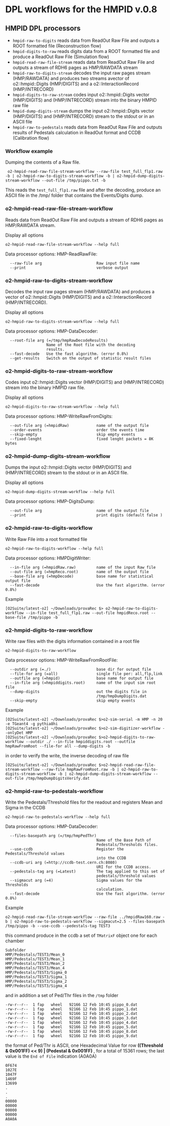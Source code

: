 <!-- doxy
\page refHMPIDworkflow HMP workflow
/doxy -->

# DPL workflows for the HMPID  v.0.8

## HMPID DPL processors

* `hmpid-raw-to-digits` reads data from ReadOut Raw File and outputs a ROOT formatted file (Reconstruction flow)
* `hmpid-digits-to-raw` reads digits data from a ROOT formatted file and produce a ReadOut Raw File (Simulation flow)
* `hmpid-read-raw-file-stream` reads data from ReadOut Raw File and outputs a stream of RDH6 pages as HMP/RAWDATA stream
* `hmpid-raw-to-digits-stream` decodes the input raw pages stream (HMP/RAWDATA) and produces two streams avector of o2::hmpid::Digits (HMP/DIGITS) and a o2::InteractionRecord (HMP/INTRECORD)
* `hmpid-digits-to-raw-stream` codes input o2::hmpid::Digits vector (HMP/DIGITS) and (HMP/INTRECORD) stream into the binary HMPID raw file
* `hmpid-dump-digits-stream` dumps the input o2::hmpid::Digits vector (HMP/DIGITS) and (HMP/INTRECORD) stream to the stdout or in an ASCII file
* `hmpid-raw-to-pedestals` reads data from ReadOut Raw File and outputs results of Pedestals calculation in ReadOut format and CCDB (Calibration flow)

### Workflow example
Dumping the contents of a Raw file.

```
 o2-hmpid-read-raw-file-stream-workflow --raw-file test_full_flp1.raw -b | o2-hmpid-raw-to-digits-stream-workflow -b | o2-hmpid-dump-digits-stream-workflow --out-file /tmp/pippo.txt -b
```

This reads the `test_full_flp1.raw` file and after the decoding, produce an ASCII file in the /tmp/ folder that contains the Events/Digits dump.



### o2-hmpid-read-raw-file-stream-workflow
Reads data from ReadOut Raw File and outputs a stream of RDH6 pages as HMP/RAWDATA stream.

Display all options

```
o2-hmpid-read-raw-file-stream-workflow --help full
```

Data processor options: HMP-ReadRawFile:

```
  --raw-file arg                        Raw input file name
  --print                               verbose output
```

### o2-hmpid-raw-to-digits-stream-workflow
Decodes the input raw pages stream (HMP/RAWDATA) and produces a vector of o2::hmpid::Digits (HMP/DIGITS) and a o2::InteractionRecord (HMP/INTRECORD).

Display all options

```
o2-hmpid-raw-to-digits-stream-workflow --help full
```

Data processor options: HMP-DataDecoder:

```
  --root-file arg (=/tmp/hmpRawDecodeResults)
                  Name of the Root file with the decoding
                  results.
  --fast-decode   Use the fast algorithm. (error 0.8%)
  --get-results   Switch on the output of statistic result files
```


### o2-hmpid-digits-to-raw-stream-workflow
Codes input o2::hmpid::Digits vector (HMP/DIGITS)  and (HMP/INTRECORD) stream into the binary HMPID raw file.

Display all options

```
o2-hmpid-digits-to-raw-stream-workflow --help full
```

Data processor options: HMP-WriteRawFromDigits:

```
  --out-file arg (=hmpidRaw)            name of the output file
  --order-events                        order the events time
  --skip-empty                          skip empty events
  --fixed-lenght                        fixed lenght packets = 8K bytes
```


### o2-hmpid-dump-digits-stream-workflow
Dumps the input o2::hmpid::Digits vector (HMP/DIGITS)  and (HMP/INTRECORD) stream to the stdout or in an ASCII file.

Display all options

```
o2-hmpid-dump-digits-stream-workflow --help full
```

Data processor options: HMP-DigitsDump:

```
  --out-file arg                        name of the output file
  --print                               print digits (default false )
```


### o2-hmpid-raw-to-digits-workflow
Write Raw File into a root formatted file

```
o2-hmpid-raw-to-digits-workflow --help full
```

Data processor options: HMPDigitWriter:

```
  --in-file arg (=hmpidRaw.raw)         name of the input Raw file
  --out-file arg (=hmpReco.root)        name of the output file
  --base-file arg (=hmpDecode)          base name for statistical output file
  --fast-decode                         Use the fast algorithm. (error 0.8%)
```

Example

```
[O2Suite/latest-o2] ~/Downloads/provaRec $> o2-hmpid-raw-to-digits-workflow --in-file test_full_flp1.raw --out-file hmpidReco.root --base-file /tmp/pippo -b
```

### o2-hmpid-digits-to-raw-workflow
Write raw files with the digits information contained in a root file

```
o2-hmpid-digits-to-raw-workflow
```

Data processor options: HMP-WriteRawFromRootFile:

```
  --outdir arg (=./)                    base dir for output file
  --file-for arg (=all)                 single file per: all,flp,link
  --outfile arg (=hmpid)                base name for output file
  --in-file arg (=hmpiddigits.root)     name of the input sim root file
  --dump-digits                         out the digits file in
                                        /tmp/hmpDumpDigits.dat
  --skip-empty                          skip empty events
```

Example

```
[O2Suite/latest-o2] ~/Downloads/provaRec $>o2-sim-serial -m HMP -n 20 -e TGeant4 -g pythia8hi
[O2Suite/latest-o2] ~/Downloads/provaRec $>o2-sim-digitizer-workflow --onlyDet HMP
[O2Suite/latest-o2] ~/Downloads/provaRec $>o2-hmpid-digits-to-raw-workflow --outdir ./ --in-file hmpiddigits.root --outfile hmpRawFromRoot --file-for all --dump-digits -b
```

in order to verify the write, the inverse decoding of raw file

```
[O2Suite/latest-o2] ~/Downloads/provaRec $>o2-hmpid-read-raw-file-stream-workflow --raw-file hmpRawFromRoot.raw -b | o2-hmpid-raw-to-digits-stream-workflow -b | o2-hmpid-dump-digits-stream-workflow --out-file /tmp/hmpDumpDigitsVerify.dat
```


### o2-hmpid-raw-to-pedestals-workflow
Write the Pedestals/Threshold files for the readout and registers Mean and Sigma in the CCDB

```
o2-hmpid-raw-to-pedestals-workflow --help full
```

Data processor options: HMP-DataDecoder:

```
  --files-basepath arg (=/tmp/hmpPedThr)
                                        Name of the Base Path of
                                        Pedestals/Thresholds files.
  --use-ccdb                            Register the Pedestals/Threshold values
                                        into the CCDB
  --ccdb-uri arg (=http://ccdb-test.cern.ch:8080)
                                        URI for the CCDB access.
  --pedestals-tag arg (=Latest)         The tag applied to this set of
                                        pedestals/threshold values
  --sigmacut arg (=4)                   Sigma values for the Thresholds
                                        calculation.
  --fast-decode                         Use the fast algorithm. (error 0.8%)
```

Example

```
o2-hmpid-read-raw-file-stream-workflow --raw-file ../hmpidRaw160.raw -b | o2-hmpid-raw-to-pedestals-workflow --sigmacut=2.5 --files-basepath /tmp/pippo -b --use-ccdb --pedestals-tag TEST3
```

this command produce in the ccdb a set of `TMatrixF` object one for each chamber

```
Subfolder
HMP/Pedestals/TEST3/Mean_0
HMP/Pedestals/TEST3/Mean_1
HMP/Pedestals/TEST3/Mean_2
HMP/Pedestals/TEST3/Mean_4
HMP/Pedestals/TEST3/Sigma_0
HMP/Pedestals/TEST3/Sigma_1
HMP/Pedestals/TEST3/Sigma_2
HMP/Pedestals/TEST3/Sigma_4
```

and in addition a set of Ped/Thr files in the `/tmp` folder

```
-rw-r--r--  1 fap   wheel   92166 12 Feb 10:45 pippo_0.dat
-rw-r--r--  1 fap   wheel   92166 12 Feb 10:45 pippo_1.dat
-rw-r--r--  1 fap   wheel   92166 12 Feb 10:45 pippo_2.dat
-rw-r--r--  1 fap   wheel   92166 12 Feb 10:45 pippo_3.dat
-rw-r--r--  1 fap   wheel   92166 12 Feb 10:45 pippo_4.dat
-rw-r--r--  1 fap   wheel   92166 12 Feb 10:45 pippo_5.dat
-rw-r--r--  1 fap   wheel   92166 12 Feb 10:45 pippo_8.dat
-rw-r--r--  1 fap   wheel   92166 12 Feb 10:45 pippo_9.dat
```

the format of Ped/Thr is ASCII, one Hexadecimal Value for row **((Threshold & 0x001FF) << 9) | (Pedestal & 0x001FF)** , for a total of 15361 rows; the last value is the `End of File` indication (A0A0A)

```
0F674
1027E
1047F
1469F
13699
.
.
.
00000
00000
00000
00000
A0A0A
```
